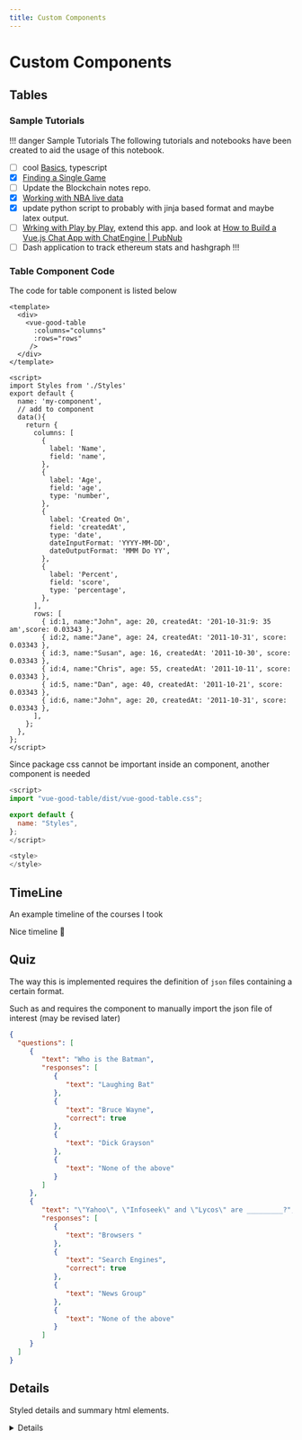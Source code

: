 ```yaml
---
title: Custom Components
---
```


# Custom Components

## Tables

<my-component/>

### Sample Tutorials

!!! danger Sample Tutorials
The following tutorials and notebooks have been created to aid the usage of this notebook.
- [ ] cool [Basics](https://github.com/swar/nba_api/blob/master/docs/examples/Basics.ipynb), typescript
- [x] [Finding a Single Game](https://github.com/swar/nba_api/blob/master/docs/examples/Finding%20Games.ipynb)
- [ ] Update the Blockchain notes repo.
- [x] [Working with NBA live data](https://github.com/swar/nba_api/blob/master/docs/examples/LiveData.ipynb)
- [x] update python script to probably with jinja based format and maybe latex output.
- [ ] [Wrking with Play by Play](https://github.com/swar/nba_api/blob/master/docs/examples/PlayByPlay.ipynb), extend this app. and look at [How to Build a Vue.js Chat App with ChatEngine | PubNub](https://www.pubnub.com/tutorials/chatengine/vuejs/chat-app/)
- [ ] Dash application to track ethereum stats and hashgraph
!!!

### Table Component Code

The code for table component is listed below
```vue
<template>
  <div>
    <vue-good-table
      :columns="columns"
      :rows="rows"
     />
  </div>
</template>

<script>
import Styles from './Styles'
export default {
  name: 'my-component',
  // add to component
  data(){
    return {
      columns: [
        {
          label: 'Name',
          field: 'name',
        },
        {
          label: 'Age',
          field: 'age',
          type: 'number',
        },
        {
          label: 'Created On',
          field: 'createdAt',
          type: 'date',
          dateInputFormat: 'YYYY-MM-DD',
          dateOutputFormat: 'MMM Do YY',
        },
        {
          label: 'Percent',
          field: 'score',
          type: 'percentage',
        },
      ],
      rows: [
        { id:1, name:"John", age: 20, createdAt: '201-10-31:9: 35 am',score: 0.03343 },
        { id:2, name:"Jane", age: 24, createdAt: '2011-10-31', score: 0.03343 },
        { id:3, name:"Susan", age: 16, createdAt: '2011-10-30', score: 0.03343 },
        { id:4, name:"Chris", age: 55, createdAt: '2011-10-11', score: 0.03343 },
        { id:5, name:"Dan", age: 40, createdAt: '2011-10-21', score: 0.03343 },
        { id:6, name:"John", age: 20, createdAt: '2011-10-31', score: 0.03343 },
      ],
    };
  },
};
</script>
```

Since package css cannot be important inside an component, another component is needed

```js
<script>
import "vue-good-table/dist/vue-good-table.css";

export default {
  name: "Styles",
};
</script>

<style>
</style>
```

## TimeLine

An example timeline of the courses I took

<sample-timeline/>

Nice timeline :rocket:


## Quiz

The way this is implemented requires the definition of `json` files containing a certain format.

Such as and requires the component to manually import the json file of interest (may be revised later)

```json
{
  "questions": [
     {
        "text": "Who is the Batman",
        "responses": [
           {
              "text": "Laughing Bat"
           },
           {
              "text": "Bruce Wayne",
              "correct": true
           },
           {
              "text": "Dick Grayson"
           },
           {
              "text": "None of the above"
           }
        ]
     },
     {
        "text": "\"Yahoo\", \"Infoseek\" and \"Lycos\" are _________?",
        "responses": [
           {
              "text": "Browsers "
           },
           {
              "text": "Search Engines",
              "correct": true
           },
           {
              "text": "News Group"
           },
           {
              "text": "None of the above"
           }
        ]
     }
  ]
}
```

<Quiz v-bind:quizNum=2 />

## Details

Styled details and summary html elements.

<Details title="This is a title" content="This is the details html element" />

```vue
<Details title="This is a title" content="This is the details html element" />
```
## Comparsion


What is going on?
```js
<pros-cons
  intro="There are a couple of things we need to cover:"
  :good="[
    'Documentation Theme Based on Vue.',
    'Use of markdown-it plugins.',
    'Static Site Generator.'
  ]"
  :bad="[
    'Vuepress is not very stable yet',
    'Can be complex to configure',
  ]"
/>
```
<pros-cons
  intro="There are a couple of things we need to cover:"
  :good="[
    'Documentation Theme Based on Vue.',
    'Use of markdown-it plugins.',
    'Static Site Generator.'
  ]"
  :bad="[
    'Vuepress is not very stable yet',
    'Can be complex to configure',
  ]"
/>

## Admonition Task List

Tasks can be made using

```
- [ ] incomplete
- [x] complete
```

!!! danger Major Backlog
The tasks listed below are expected to be done by the end of the term ENGR 004, haha?.
- [ ] cool [firebase Vue Dapp](https://medium.com/@sebinatx/building-an-ethereum-firebase-user-profile-dapp-part-2-226bcc11ae62, ), typescript
- [x] Soldiity contracts repo for games, explaining how to use then and more. Also, use solcdoc to make markdoown files and a script for latex/vuepress to include the source?
- [ ] Update the Blockchain notes repo.
- [x] When making the solidity contracts use boostnote minus the admonitions, but write the code in either js or solidity and use [Pandoc Markdown Code Blocks in LaTeX](http://weibeld.net/markdown/pandoc_code_blocks.html) with a custom pandoc template. Idk, don't really care about documenting smart contracts.
- [x] update python script to probably with jinja based format and maybe latex output.
- [ ] [Building a chat bot with Nest.js and Dialogflow](https://pusher.com/tutorials/chat-bot-nestjs), extend this app. and look at [How to Build a Vue.js Chat App with ChatEngine | PubNub](https://www.pubnub.com/tutorials/chatengine/vuejs/chat-app/)
- [ ] Dash application to track ethereum stats and hashgraph
- [x] Update the Bchain application, Vue-Dapp and finish a basic IPFS app using a box.
- [ ] Ability to upload sites to ipfs and look into cloudiary
- [x] Build a basic scrappy bot for reddit, host on scrappy hub and maybe even send data to apis. Used Rss feeds instead.
- [ ] Consider using [GitHub - thomasreinecke/git-playbook: GIT Playbook is a documentation framework that allows you to create Documentation for your project using Markdown and GH-Pages rapidly](https://github.com/thomasreinecke/git-playbook) as a good final repo for all of my documentation, particularly when it comes to searching for things.
!!!

## Badges <p class="badge warning">Warning</p>

<badge class="warning">warning </badge>


<span class="badge badge-default">New</span>

<span class="badge error">ERROR</span>

## Build-in admonitions <Badge vertical="middle">Middle badge</Badge>

::: tip
This is a tip
:::

::: warning
This is a warning
:::

::: danger
This is a dangerous warning
:::

::: tip
This is a tip
:::

::: warning
This is a warning
:::

::: danger STOP
This is a dangerous warning
:::

Some other good examples can be found at https://vuepress-examples.netlify.com/

